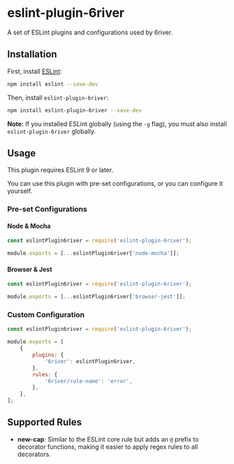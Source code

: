 # eslint-plugin-6river

A set of ESLint plugins and configurations used by 6river.

## Installation

First, install [ESLint](http://eslint.org):

```sh
npm install eslint --save-dev
```

Then, install `eslint-plugin-6river`:

```sh
npm install eslint-plugin-6river --save-dev
```

**Note:** If you installed ESLint globally (using the `-g` flag), you must also install
`eslint-plugin-6river` globally.

## Usage

This plugin requires ESLint 9 or later.

You can use this plugin with pre-set configurations, or you can configure it yourself.

### Pre-set Configurations

#### Node & Mocha

```js
const eslintPlugin6river = require('eslint-plugin-6river');

module.exports = [...eslintPlugin6river['node-mocha']];
```

#### Browser & Jest

```js
const eslintPlugin6river = require('eslint-plugin-6river');

module.exports = [...eslintPlugin6river['browser-jest']];
```

### Custom Configuration

```js
const eslintPlugin6river = require('eslint-plugin-6river');

module.exports = [
	{
		plugins: {
			'6river': eslintPlugin6river,
		},
		rules: {
			'6river/rule-name': 'error',
		},
	},
];
```

## Supported Rules

- **new-cap**: Similar to the ESLint core rule but adds an `@` prefix to decorator functions, making
  it easier to apply regex rules to all decorators.
